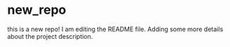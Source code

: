# new_repo
this is a new repo!
I am editing the README file. Adding some more details about the project description.
